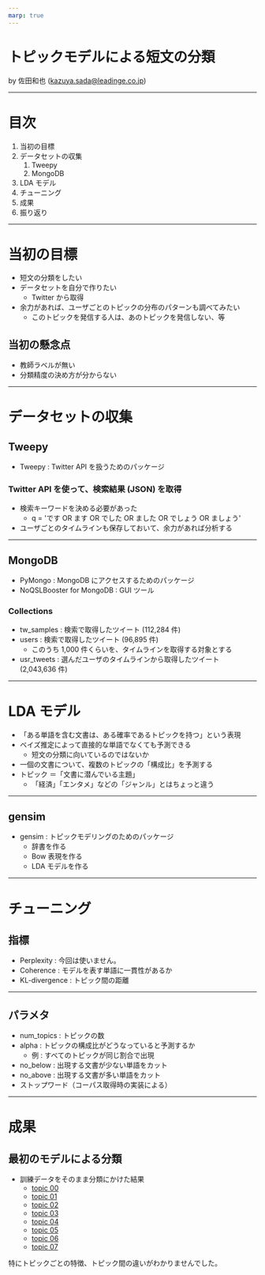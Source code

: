 ```yaml
---
marp: true
---
```


# トピックモデルによる短文の分類

by 佐田和也 (kazuya.sada@leadinge.co.jp)

---

# 目次

1. 当初の目標
1. データセットの収集
    1. Tweepy
    1. MongoDB
1. LDA モデル
1. チューニング
1. 成果
1. 振り返り

---

<!-- header: 当初の目標 -->

# 当初の目標
- 短文の分類をしたい
- データセットを自分で作りたい
    - Twitter から取得
- 余力があれば、ユーザごとのトピックの分布のパターンも調べてみたい
    - このトピックを発信する人は、あのトピックを発信しない、等

## 当初の懸念点
- 教師ラベルが無い
- 分類精度の決め方が分からない

---

<!-- header: データセットの収集 -->

# データセットの収集
## Tweepy
- Tweepy : Twitter API を扱うためのパッケージ
### Twitter API を使って、検索結果 (JSON) を取得
- 検索キーワードを決める必要があった
    - q = 'です OR ます OR でした OR ました OR でしょう OR ましょう'
- ユーザごとのタイムラインも保存しておいて、余力があれば分析する

---

<!-- header: データセットの収集 -->

## MongoDB
- PyMongo : MongoDB にアクセスするためのパッケージ
- NoQSLBooster for MongoDB : GUI ツール

### Collections
- tw_samples : 検索で取得したツイート (112,284 件)
- users : 検索で取得したツイート (96,895 件)
    - このうち 1,000 件くらいを、タイムラインを取得する対象とする
- usr_tweets : 選んだユーザのタイムラインから取得したツイート (2,043,636 件)

---

<!-- header: LDA モデル -->

# LDA モデル
- 「ある単語を含む文書は、ある確率であるトピックを持つ」という表現
- ベイズ推定によって直接的な単語でなくても予測できる
    - 短文の分類に向いているのではないか
- 一個の文書について、複数のトピックの「構成比」を予測する
- トピック ＝「文書に潜んでいる主題」  
    - 「経済」「エンタメ」などの「ジャンル」とはちょっと違う

---

<!-- header: LDA モデル -->

## gensim
- gensim : トピックモデリングのためのパッケージ
    - 辞書を作る
    - Bow 表現を作る
    - LDA モデルを作る

---

<!-- header: チューニング -->

# チューニング
## 指標
- Perplexity : 今回は使いません。
- Coherence : モデルを表す単語に一貫性があるか
- KL-divergence : トピック間の距離

---

<!-- header: チューニング -->

## パラメタ
- num_topics : トピックの数
- alpha : トピックの構成比がどうなっていると予測するか
    - 例 : すべてのトピックが同じ割合で出現
- no_below : 出現する文書が少ない単語をカット
- no_above : 出現する文書が多い単語をカット
- ストップワード（コーパス取得時の実装による）

---

<!-- header: 成果 -->

# 成果
## 最初のモデルによる分類
- 訓練データをそのまま分類にかけた結果
    - [topic 00](../data/01/topics_training/00.txt)
    - [topic 01](../data/01/topics_training/01.txt)
    - [topic 02](../data/01/topics_training/02.txt)
    - [topic 03](../data/01/topics_training/03.txt)
    - [topic 04](../data/01/topics_training/04.txt)
    - [topic 05](../data/01/topics_training/05.txt)
    - [topic 06](../data/01/topics_training/06.txt)
    - [topic 07](../data/01/topics_training/07.txt)

特にトピックごとの特徴、トピック間の違いがわかりませんでした。
